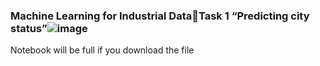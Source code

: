 ### Machine Learning for Industrial DataTask 1 “Predicting city status”![image](https://user-images.githubusercontent.com/34346831/202846538-9c9a67c0-9270-493f-a1d1-c4e8dcfc2cfb.png)

Notebook will be full if you download the file
